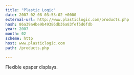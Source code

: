 ```yaml
---
title: "Plastic Logic"
date: 2007-02-08 03:53:02 +0000
external-url: http://www.plasticlogic.com/products.php
hash: 86a39a4be9b49386db36a83fef5d6fdb
year: 2007
month: 02
scheme: http
host: www.plasticlogic.com
path: /products.php

---
```


Flexible epaper displays.
